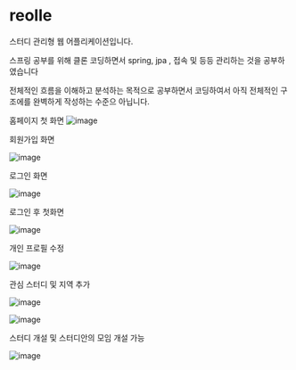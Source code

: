# reolle

스터디 관리형 웹 어플리케이션입니다.

스프링 공부를 위해 클론 코딩하면서 spring, jpa , 접속 및 등등 관리하는 것을 공부하였습니다

전체적인 흐름을 이해하고 분석하는 목적으로 공부하면서 코딩하여서 아직 전체적인 구조에를 완벽하게 작성하는 수준으 아닙니다.


홈페이지 첫 화면
![image](https://user-images.githubusercontent.com/57428866/160225227-0c982291-65fc-494a-b2c7-475a5763efc6.png)

회원가입 화면

![image](https://user-images.githubusercontent.com/57428866/160225249-63bdd556-6810-473f-b675-397edbcc8ec5.png)

로그인 화면

![image](https://user-images.githubusercontent.com/57428866/160225258-7faf5fb4-61a0-45ff-9695-5fe3238ebf9c.png)

로그인 후 첫화면

![image](https://user-images.githubusercontent.com/57428866/160225287-12ac4fe0-fa38-4c41-88f0-7fcd192814d9.png)

개인 프로필 수정 

![image](https://user-images.githubusercontent.com/57428866/160225356-4a7fc21e-5199-4cf6-ad63-065338c4071d.png)

관심 스터디 및 지역 추가

![image](https://user-images.githubusercontent.com/57428866/160225394-7d609ec5-57df-4f3b-82e5-ca3c18befa70.png)


![image](https://user-images.githubusercontent.com/57428866/160225382-8646a34e-3eda-4cc6-8e0e-d69ade87e366.png)


스터디 개설 및 스터디안의 모임 개설 가능

![image](https://user-images.githubusercontent.com/57428866/160225307-a83c9509-f52c-4455-84cc-de2d8d0fbaa1.png)

